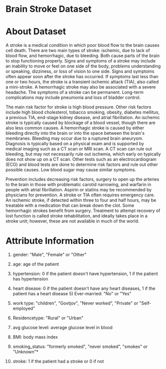 # Brain Stroke Dataset

# About Dataset
A stroke is a medical condition in which poor blood flow to the brain causes cell death. There are two main types of stroke: ischemic, due to lack of blood flow, and hemorrhagic, due to bleeding. Both cause parts of the brain to stop functioning properly. Signs and symptoms of a stroke may include an inability to move or feel on one side of the body, problems understanding or speaking, dizziness, or loss of vision to one side. Signs and symptoms often appear soon after the stroke has occurred. If symptoms last less than one or two hours, the stroke is a transient ischemic attack (TIA), also called a mini-stroke. A hemorrhagic stroke may also be associated with a severe headache. The symptoms of a stroke can be permanent. Long-term complications may include pneumonia and loss of bladder control.

The main risk factor for stroke is high blood pressure. Other risk factors include high blood cholesterol, tobacco smoking, obesity, diabetes mellitus, a previous TIA, end-stage kidney disease, and atrial fibrillation. An ischemic stroke is typically caused by blockage of a blood vessel, though there are also less common causes. A hemorrhagic stroke is caused by either bleeding directly into the brain or into the space between the brain's membranes. Bleeding may occur due to a ruptured brain aneurysm. Diagnosis is typically based on a physical exam and is supported by medical imaging such as a CT scan or MRI scan. A CT scan can rule out bleeding, but may not necessarily rule out ischemia, which early on typically does not show up on a CT scan. Other tests such as an electrocardiogram (ECG) and blood tests are done to determine risk factors and rule out other possible causes. Low blood sugar may cause similar symptoms.

Prevention includes decreasing risk factors, surgery to open up the arteries to the brain in those with problematic carotid narrowing, and warfarin in people with atrial fibrillation. Aspirin or statins may be recommended by physicians for prevention. A stroke or TIA often requires emergency care. An ischemic stroke, if detected within three to four and half hours, may be treatable with a medication that can break down the clot. Some hemorrhagic strokes benefit from surgery. Treatment to attempt recovery of lost function is called stroke rehabilitation, and ideally takes place in a stroke unit; however, these are not available in much of the world.

# Attribute Information

1) gender: "Male", "Female" or "Other"

2) age: age of the patient

3) hypertension: 0 if the patient doesn't have hypertension, 1 if the patient has hypertension

4) heart disease: 0 if the patient doesn't have any heart diseases, 1 if the patient has a heart disease 5) Ever-married: "No" or "Yes"

6) work type: "children", "Govtjov", "Never worked", "Private" or "Self-employed"

7) Residencetype: "Rural" or "Urban"

8) avg glucose level: average glucose level in blood

9) BMI: body mass index

10) smoking_status: "formerly smoked", "never smoked", "smokes" or "Unknown"*

11) stroke: 1 if the patient had a stroke or 0 if not
